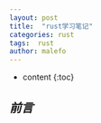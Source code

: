 ```yaml
---
layout: post
title:  "rust学习笔记"
categories: rust
tags:  rust
author: malefo
---
```


* content
{:toc}

## *前言*



<!-- more -->